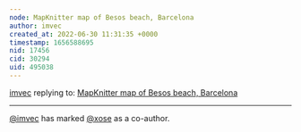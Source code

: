```yaml
---
node: MapKnitter map of Besos beach, Barcelona
author: imvec
created_at: 2022-06-30 11:31:35 +0000
timestamp: 1656588695
nid: 17456
cid: 30294
uid: 495038
---
```




[imvec](../profile/imvec) replying to: [MapKnitter map of Besos beach, Barcelona](../notes/imvec/11-01-2018/mapknitter-map-of-besos-beach-barcelona)

----
 [@imvec](/profile/imvec) has marked [@xose](/profile/xose) as a co-author. 
